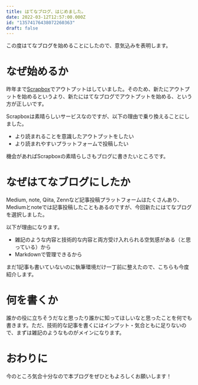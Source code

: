 ```yaml
---
title: はてなブログ、はじめました。
date: 2022-03-12T12:57:00.000Z
id: "13574176438072260363"
draft: false
---
```

この度はてなブログを始めることにしたので、意気込みを表明します。

# なぜ始めるか

昨年まで[Scrapbox](https://scrapbox.io/chikuwa111/)でアウトプットはしていました。そのため、新たにアウトプットを始めるというより、新たにはてなブログでアウトプットを始める、という方が正しいです。

Scrapboxは素晴らしいサービスなのですが、以下の理由で乗り換えることにしました。

- より読まれることを意識したアウトプットをしたい
- より読まれやすいプラットフォームで投稿したい

機会があればScrapboxの素晴らしさもブログに書きたいところです。

# なぜはてなブログにしたか

Medium, note, Qiita, Zennなど記事投稿プラットフォームはたくさんあり、Mediumとnoteでは記事投稿したこともあるのですが、今回新たにはてなブログを選択しました。

以下が理由になります。

- 雑記のような内容と技術的な内容と両方受け入れられる空気感がある（と思っている）から
- Markdownで管理できるから

まだ1記事も書いていないのに執筆環境だけ一丁前に整えたので、こちらも今度紹介します。

# 何を書くか

誰かの役に立ちそうだなと思ったり誰かに知ってほしいなと思ったことを何でも書きます。ただ、技術的な記事を書くにはインプット・気合ともに足りないので、まずは雑記のようなものがメインになります。

# おわりに

今のところ気合十分なので本ブログをぜひともよろしくお願いします！
